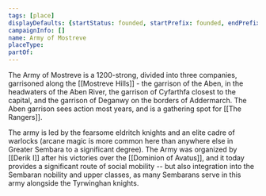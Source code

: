 ```yaml
---
tags: [place]
displayDefaults: {startStatus: founded, startPrefix: founded, endPrefix: destroyed, endStatus: destroyed}
campaignInfo: []
name: Army of Mostreve
placeType:
partOf:
---
```


The Army of Mostreve is a 1200-strong, divided into three companies, garrisoned along the [[Mostreve Hills]] - the garrison of the Aben, in the headwaters of the Aben River, the garrison of Cyfarthfa closest to the capital, and the garrison of Deganwy on the borders of Addermarch. The Aben garrison sees action most years, and is a gathering spot for [[The Rangers]].

The army is led by the fearsome eldritch knights and an elite cadre of warlocks (arcane magic is more common here than anywhere else in Greater Sembara to a significant degree). The Army was organized by [[Derik I]] after his victories over the [[Dominion of Avatus]], and it today provides a significant route of social mobility -- but also integration into the Sembaran nobility and upper classes, as many Sembarans serve in this army alongside the Tyrwinghan knights.
